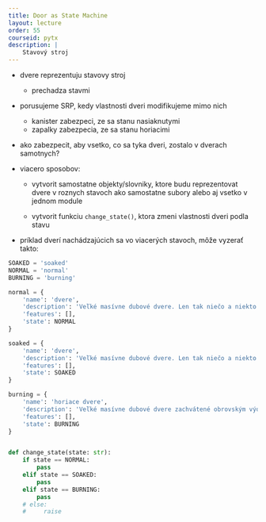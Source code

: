 ```yaml
---
title: Door as State Machine
layout: lecture 
order: 55
courseid: pytx
description: |
    Stavový stroj
---
```


* dvere reprezentuju stavovy stroj
    * prechadza stavmi

* porusujeme SRP, kedy vlastnosti dveri modifikujeme mimo nich
    * kanister zabezpeci, ze sa stanu nasiaknutymi
    * zapalky zabezpecia, ze sa stanu horiacimi

* ako zabezpecit, aby vsetko, co sa tyka dveri, zostalo v dverach samotnych?

* viacero sposobov:

    * vytvorit samostatne objekty/slovniky, ktore budu reprezentovat dvere v roznych stavoch ako samostatne subory alebo aj vsetko v jednom module

    * vytvorit funkciu `change_state()`, ktora zmeni vlastnosti dveri podla stavu


* príklad dverí nachádzajúcich sa vo viacerých stavoch, môže vyzerať takto:

```python
SOAKED = 'soaked'
NORMAL = 'normal'
BURNING = 'burning'

normal = {
    'name': 'dvere',
    'description': 'Veľké masívne dubové dvere. Len tak niečo a niekto s nimi nepohne, keď sú zamknuté. A to teda sú.',
    'features': [],
    'state': NORMAL
}

soaked = {
    'name': 'dvere',
    'description': 'Veľké masívne dubové dvere. Len tak niečo a niekto s nimi nepohne, keď sú zamknuté. A to teda sú. A ešte k tomu aj parádne nasiaknuté vysokooktánovým benzínom.',
    'features': [],
    'state': SOAKED
}

burning = {
    'name': 'horiace dvere',
    'description': 'Veľké masívne dubové dvere zachvátené obrovským výdatným plameňom.',
    'features': [],
    'state': BURNING
}


def change_state(state: str):
    if state == NORMAL:
        pass
    elif state == SOAKED:
        pass
    elif state == BURNING:
        pass
    # else:
    #     raise
```
